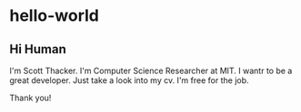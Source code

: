 # hello-world

## Hi Human

I'm Scott Thacker. I'm Computer Science Researcher at MIT. 
I wantr to be a great developer.
Just take a look into my cv. I'm free for the job.

Thank you!
